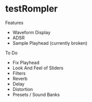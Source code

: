 # testRompler

Features
- Waveform Display
- ADSR
- Sample Playhead (currently broken)

To Do
- Fix Playhead
- Look And Feel of Sliders
- Filters
- Reverb
- Delay
- Distortion
- Presets / Sound Banks
